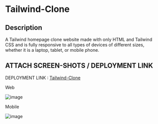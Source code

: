 # Tailwind-Clone

## Description

A Tailwind homepage clone website made with only HTML and Tailwind CSS and is fully responsive to all types of devices of different sizes, whether it is a laptop, tablet, or mobile phone.

## ATTACH SCREEN-SHOTS / DEPLOYMENT LINK

DEPLOYMENT LINK : [Tailwind-Clone](https://tailwind-clone-pearl.vercel.app/)

Web

![image](https://github.com/TusharKesarwani/Front-End-Projects/assets/100512046/909e47ba-2107-4a96-8ac3-5f4471c2275d)

Mobile

![image](https://github.com/TusharKesarwani/Front-End-Projects/assets/100512046/7f912b8d-6248-456a-a51e-dc718f89f8b2)

